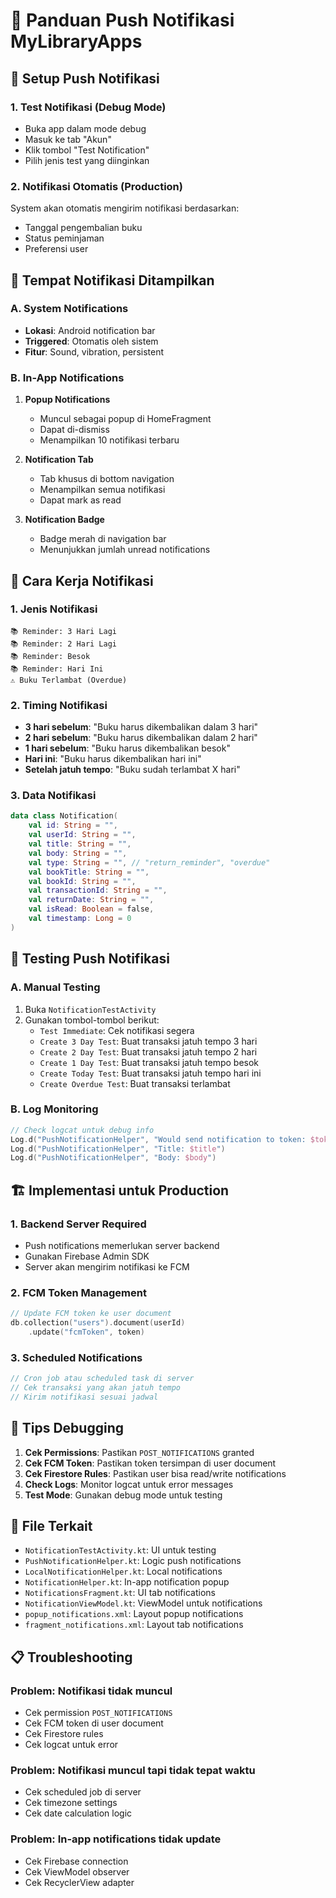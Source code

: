 # 📱 Panduan Push Notifikasi MyLibraryApps

## 🔧 Setup Push Notifikasi

### 1. **Test Notifikasi (Debug Mode)**
- Buka app dalam mode debug
- Masuk ke tab "Akun"
- Klik tombol "Test Notification"
- Pilih jenis test yang diinginkan

### 2. **Notifikasi Otomatis (Production)**
System akan otomatis mengirim notifikasi berdasarkan:
- Tanggal pengembalian buku
- Status peminjaman
- Preferensi user

## 📍 Tempat Notifikasi Ditampilkan

### A. **System Notifications**
- **Lokasi**: Android notification bar
- **Triggered**: Otomatis oleh sistem
- **Fitur**: Sound, vibration, persistent

### B. **In-App Notifications**
1. **Popup Notifications**
   - Muncul sebagai popup di HomeFragment
   - Dapat di-dismiss
   - Menampilkan 10 notifikasi terbaru

2. **Notification Tab**
   - Tab khusus di bottom navigation
   - Menampilkan semua notifikasi
   - Dapat mark as read

3. **Notification Badge**
   - Badge merah di navigation bar
   - Menunjukkan jumlah unread notifications

## 🔄 Cara Kerja Notifikasi

### 1. **Jenis Notifikasi**
```
📚 Reminder: 3 Hari Lagi
📚 Reminder: 2 Hari Lagi  
📚 Reminder: Besok
📚 Reminder: Hari Ini
⚠️ Buku Terlambat (Overdue)
```

### 2. **Timing Notifikasi**
- **3 hari sebelum**: "Buku harus dikembalikan dalam 3 hari"
- **2 hari sebelum**: "Buku harus dikembalikan dalam 2 hari"  
- **1 hari sebelum**: "Buku harus dikembalikan besok"
- **Hari ini**: "Buku harus dikembalikan hari ini"
- **Setelah jatuh tempo**: "Buku sudah terlambat X hari"

### 3. **Data Notifikasi**
```kotlin
data class Notification(
    val id: String = "",
    val userId: String = "",
    val title: String = "",
    val body: String = "",
    val type: String = "", // "return_reminder", "overdue"
    val bookTitle: String = "",
    val bookId: String = "",
    val transactionId: String = "",
    val returnDate: String = "",
    val isRead: Boolean = false,
    val timestamp: Long = 0
)
```

## 🧪 Testing Push Notifikasi

### A. **Manual Testing**
1. Buka `NotificationTestActivity`
2. Gunakan tombol-tombol berikut:
   - `Test Immediate`: Cek notifikasi segera
   - `Create 3 Day Test`: Buat transaksi jatuh tempo 3 hari
   - `Create 2 Day Test`: Buat transaksi jatuh tempo 2 hari
   - `Create 1 Day Test`: Buat transaksi jatuh tempo besok
   - `Create Today Test`: Buat transaksi jatuh tempo hari ini
   - `Create Overdue Test`: Buat transaksi terlambat

### B. **Log Monitoring**
```kotlin
// Check logcat untuk debug info
Log.d("PushNotificationHelper", "Would send notification to token: $token")
Log.d("PushNotificationHelper", "Title: $title")
Log.d("PushNotificationHelper", "Body: $body")
```

## 🏗️ Implementasi untuk Production

### 1. **Backend Server Required**
- Push notifications memerlukan server backend
- Gunakan Firebase Admin SDK
- Server akan mengirim notifikasi ke FCM

### 2. **FCM Token Management**
```kotlin
// Update FCM token ke user document
db.collection("users").document(userId)
    .update("fcmToken", token)
```

### 3. **Scheduled Notifications**
```kotlin
// Cron job atau scheduled task di server
// Cek transaksi yang akan jatuh tempo
// Kirim notifikasi sesuai jadwal
```

## 🎯 Tips Debugging

1. **Cek Permissions**: Pastikan `POST_NOTIFICATIONS` granted
2. **Cek FCM Token**: Pastikan token tersimpan di user document
3. **Cek Firestore Rules**: Pastikan user bisa read/write notifications
4. **Check Logs**: Monitor logcat untuk error messages
5. **Test Mode**: Gunakan debug mode untuk testing

## 🔗 File Terkait

- `NotificationTestActivity.kt`: UI untuk testing
- `PushNotificationHelper.kt`: Logic push notifications
- `LocalNotificationHelper.kt`: Local notifications
- `NotificationHelper.kt`: In-app notification popup
- `NotificationsFragment.kt`: UI tab notifications
- `NotificationViewModel.kt`: ViewModel untuk notifications
- `popup_notifications.xml`: Layout popup notifications
- `fragment_notifications.xml`: Layout tab notifications

## 📋 Troubleshooting

### Problem: Notifikasi tidak muncul
- Cek permission `POST_NOTIFICATIONS`
- Cek FCM token di user document
- Cek Firestore rules
- Cek logcat untuk error

### Problem: Notifikasi muncul tapi tidak tepat waktu
- Cek scheduled job di server
- Cek timezone settings
- Cek date calculation logic

### Problem: In-app notifications tidak update
- Cek Firebase connection
- Cek ViewModel observer
- Cek RecyclerView adapter